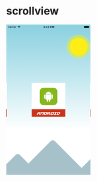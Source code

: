 # scrollview

![alt tag](https://github.com/cscouto/scrollview/blob/master/Simulator%20Screen%20Shot%20Jan%2030%2C%202017%2C%203.23.53%20PM.png)
